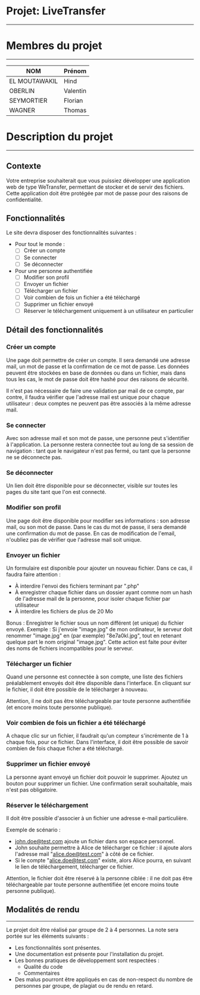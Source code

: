 # Projet: LiveTransfer

---

# Membres du projet

---

| NOM           | Prénom   |
|---------------|----------|
| EL MOUTAWAKIL | Hind     |
| OBERLIN       | Valentin |
| SEYMORTIER    | Florian  |
| WAGNER        | Thomas   |

# Description du projet

---

## Contexte

Votre entreprise souhaiterait que vous puissiez développer une application web de type
WeTransfer, permettant de stocker et de servir des fichiers. Cette application doit être
protégée par mot de passe pour des raisons de confidentialité.

## Fonctionnalités

Le site devra disposer des fonctionnalités suivantes :
- Pour tout le monde :
  - [ ] Créer un compte
  - [ ] Se connecter
  - [ ] Se déconnecter
- Pour une personne authentifiée
  - [ ] Modifier son profil
  - [ ] Envoyer un fichier
  - [ ] Télécharger un fichier
  - [ ] Voir combien de fois un fichier a été téléchargé
  - [ ] Supprimer un fichier envoyé
  - [ ] Réserver le téléchargement uniquement à un utilisateur en particulier

## Détail des fonctionnalités

### Créer un compte

Une page doit permettre de créer un compte. Il sera demandé une adresse mail, un mot de passe
et la confirmation de ce mot de passe. Les données peuvent être stockées en base de données
ou dans un fichier, mais dans tous les cas, le mot de passe doit être hashé pour des raisons
de sécurité.

Il n'est pas nécessaire de faire une validation par mail de ce compte, par contre, il faudra
vérifier que l'adresse mail est unique pour chaque utilisateur : deux comptes ne peuvent pas
être associés à la même adresse mail.

### Se connecter

Avec son adresse mail et son mot de passe, une personne peut s'identifier à l'application. La
personne restera connectée tout au long de sa session de navigation : tant que le navigateur
n'est pas fermé, ou tant que la personne ne se déconnecte pas.

### Se déconnecter

Un lien doit être disponible pour se déconnecter, visible sur toutes les pages du site tant que
l'on est connecté.

### Modifier son profil

Une page doit être disponible pour modifier ses informations : son adresse mail, ou son mot de
passe. Dans le cas du mot de passe, il sera demandé une confirmation du mot de passe. En cas de
modification de l'email, n'oubliez pas de vérifier que l'adresse mail soit unique.

### Envoyer un fichier

Un formulaire est disponible pour ajouter un nouveau fichier. Dans ce cas, il faudra faire attention :
- À interdire l'envoi des fichiers terminant par ".php"
- À enregistrer chaque fichier dans un dossier ayant comme nom un hash de l'adresse mail de la personne,
  pour isoler chaque fichier par utilisateur
- À interdire les fichiers de plus de 20 Mo

Bonus : Enregistrer le fichier sous un nom différent (et unique) du fichier envoyé.
Exemple : Si j'envoie "image.jpg" de mon ordinateur, le serveur doit renommer "image.jpg" en (par exemple)
"8e7a0kl.jpg", tout en retenant quelque part le nom original "image.jpg". Cette action est faite pour éviter
des noms de fichiers incompatibles pour le serveur.

### Télécharger un fichier

Quand une personne est connectée à son compte, une liste des fichiers préalablement envoyés doit être
disponible dans l'interface. En cliquant sur le fichier, il doit être possible de le télécharger à nouveau.

Attention, il ne doit pas être téléchargeable par toute personne authentifiée (et encore moins toute
personne publique).

### Voir combien de fois un fichier a été téléchargé

A chaque clic sur un fichier, il faudrait qu'un compteur s'incrémente de 1 à chaque fois, pour ce fichier.
Dans l'interface, il doit être possible de savoir combien de fois chaque ficher a été téléchargé.

### Supprimer un fichier envoyé

La personne ayant envoyé un fichier doit pouvoir le supprimer. Ajoutez un bouton pour supprimer un fichier.
Une confirmation serait souhaitable, mais n'est pas obligatoire.

### Réserver le téléchargement

Il doit être possible d'associer à un fichier une adresse e-mail particulière.

Exemple de scénario :
- john.doe@test.com ajoute un fichier dans son espace personnel.
- John souhaite permettre à Alice de télécharger ce fichier : il ajoute alors l'adresse mail
  "alice.doe@test.com" à côté de ce fichier.
- Si le compte "alice.doe@test.com" existe, alors Alice pourra, en suivant le lien de téléchargement,
  télécharger ce fichier.

Attention, le fichier doit être réservé à la personne ciblée : il ne doit pas être téléchargeable par
toute personne authentifiée (et encore moins toute personne publique).

## Modalités de rendu

---

Le projet doit être réalisé par groupe de 2 à 4 personnes. La note sera portée sur les éléments suivants :
- Les fonctionnalités sont présentes.
- Une documentation est présente pour l'installation du projet.
- Les bonnes pratiques de développement sont respectées :
  - Qualité du code
  - Commentaires 
- Des malus pourront être appliqués en cas de non-respect du nombre de personnes par groupe, de plagiat ou
de rendu en retard.
